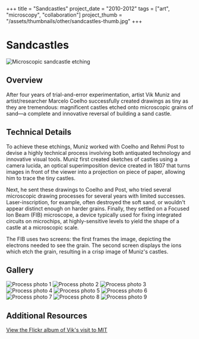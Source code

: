 +++
title = "Sandcastles"
project_date = "2010-2012"
tags = ["art", "microscopy", "collaboration"]
project_thumb = "/assets/thumbnails/other/sandcastles-thumb.jpg"
+++

# Sandcastles

![Microscopic sandcastle etching](1395781527CASTLE_2.gif)

## Overview

After four years of trial-and-error experimentation, artist Vik Muniz and artist/researcher Marcelo Coelho successfully created drawings as tiny as they are tremendous: magnificent castles etched onto microscopic grains of sand—a complete and innovative reversal of building a sand castle.

## Technical Details

To achieve these etchings, Muniz worked with Coelho and Rehmi Post to devise a highly technical process involving both antiquated technology and innovative visual tools. Muniz first created sketches of castles using a camera lucida, an optical superimposition device created in 1807 that turns images in front of the viewer into a projection on piece of paper, allowing him to trace the tiny castles.

Next, he sent these drawings to Coelho and Post, who tried several microscopic drawing processes for several years with limited successes. Laser-inscription, for example, often destroyed the soft sand, or wouldn't appear distinct enough on harder grains. Finally, they settled on a Focused Ion Beam (FIB) microscope, a device typically used for fixing integrated circuits on microchips, at highly-sensitive levels to yield the shape of a castle at a microscopic scale.

The FIB uses two screens: the first frames the image, depicting the electrons needed to see the grain. The second screen displays the ions which etch the grain, resulting in a crisp image of Muniz's castles.

## Gallery

![Process photo 1](2bd44284379f0fa6860dd26ed95ef74f.jpg)
![Process photo 2](5f28bc639a66939772914d1d2c6d721d.jpg)
![Process photo 3](6a28e0416b98a99d2073dcc4acf312c0.jpg)
![Process photo 4](739fb0de969bdbf0eeefc51a4d2f6b52.jpg)
![Process photo 5](99.8493220328_df5784d97a_z.jpg)
![Process photo 6](99692b866ff6a199277939a847f08a60.jpg)
![Process photo 7](a0db68943c97ff495bf5dfea01147436.jpg)
![Process photo 8](ac42906e7f5da699e166d1ce24e693bd.jpg)
![Process photo 9](ad9faa417ddc5d86d5eab692530dc70a.jpg)

## Additional Resources

[View the Flickr album of Vik's visit to MIT](https://flic.kr/s/aHsjE4mnZx)